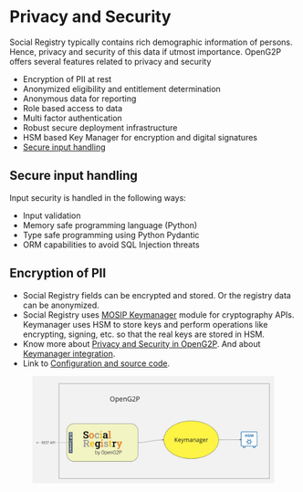 # Privacy and Security

Social Registry typically contains rich demographic information of persons. Hence, privacy and security of this data if utmost importance. OpenG2P offers several features related to privacy and security

* Encryption of PII at rest
* Anonymized eligibility and entitlement determination
* Anonymous data for reporting
* Role based access to data
* Multi factor authentication
* Robust secure deployment infrastructure
* HSM based Key Manager for encryption and digital signatures
* [Secure input handling](https://openg2p.gitbook.io/1.2-reorg/Kh7IXykse3jg1KAO6g2b/social-registry/privacy-and-security#secure-input-handling)

## Secure input handling <a href="#secure-input-handling" id="secure-input-handling"></a>

Input security is handled in the following ways:

* Input validation
* Memory safe programming language (Python)
* Type safe programming using Python Pydantic
* ORM capabilities to avoid SQL Injection threats

## Encryption of PII

* Social Registry fields can be encrypted and stored. Or the registry data can be anonymized.
* Social Registry uses [MOSIP Keymanager](https://docs.mosip.io/1.2.0/modules/keymanager) module for cryptography APIs. Keymanager uses HSM to store keys and perform operations like encrypting, signing, etc. so that the real keys are stored in HSM.
* Know more about [Privacy and Security in OpenG2P](../../privacy-and-security/). And about [Keymanager integration](../../privacy-and-security/key-manager.md).
* Link to [Configuration and source code](../../pbms/development/repositories/openg2p-security.md).

<figure><img src="../../.gitbook/assets/Registry Keymanager (1) (1).jpg" alt=""><figcaption></figcaption></figure>
